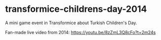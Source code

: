 # transformice-childrens-day-2014
A mini game event in Transformice about Turkish Children's Day. 

Fan-made live video from 2014: https://youtu.be/8zZmL3Q8cFo?t=2m24s
